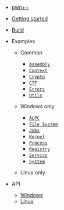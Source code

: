 - [pwn++](/)

- [Getting started](setup.md)

- [Build](build.md)

- Examples
    - Common
        - [`Assembly`](examples-assembly.md)
        - [`Context`](examples-context.md)
        - [`Crypto`](examples-crypto.md)
        - [`CTF`](examples-ctf.md)
        - [`Errors`](examples-errors.md)
        - [`Utils`](examples-utils.md)

    - Windows only
        - [`ALPC`](examples-alpc.md)
        - [`File System`](examples-fs.md)
        - [`Jobs`](examples-jobs.md)
        - [`Kernel`](examples-kernel.md)
        - [`Process`](examples-process.md)
        - [`Registry`](examples-registry.md)
        - [`Service`](examples-service.md)
        - [`System`](examples-system.md)

    - Linux only

- API
    - [Windows](/api/win32/index.html)
    - [Linux](/api/linux/index.html)
